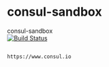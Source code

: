 # consul-sandbox

consul-sandbox  
[![Build Status](https://travis-ci.com/githubfoam/consul-sandbox.svg?branch=dev)](https://travis-ci.com/githubfoam/consul-sandbox) 

~~~~

https://www.consul.io

~~~~
